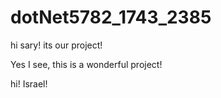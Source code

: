 # dotNet5782_1743_2385

hi sary! its our project!

Yes I see, this is a wonderful project!

hi! Israel!
